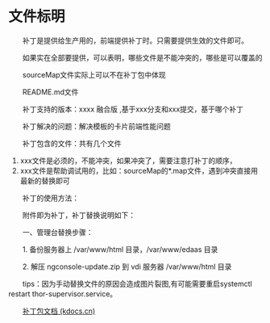 # 文件标明

　　补丁是提供给生产用的，前端提供补丁时。只需要提供生效的文件即可。

　　如果实在全部要提供，可以表明，哪些文件是不能冲突的，哪些是可以覆盖的

　　sourceMap文件实际上可以不在补丁包中体现

　　README.md文件

　　补丁支持的版本：xxxx 融合版 ,基于xxx分支和xxx提交，基于哪个补丁

　　补丁解决的问题：解决模板的卡片前端性能问题

　　补丁包含的文件：共有几个文件

1. xxx文件是必须的，不能冲突，如果冲突了，需要注意打补丁的顺序，
2. xxx文件是帮助调试用的，比如：sourceMap的\*.map文件，遇到冲突直接用最新的替换即可

　　补丁的使用方法：

　　附件即为补丁，补丁替换说明如下：

　　一、管理台替换步骤：

　　1\. 备份服务器上 /var/www/html 目录，/var/www/edaas 目录

　　2\. 解压 ngconsole-update.zip 到 vdi 服务器 /var/www/html 目录

　　tips：因为手动替换文件的原因会造成图片裂图,有可能需要重启systemctl restart thor-supervisor.service。

　　[补丁包文档 (kdocs.cn)](https://www.kdocs.cn/l/cukSqMTuFB5j?from=docs&reqtype=kdocs&t=1680748512677)
